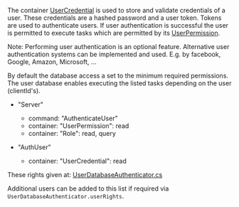 
The container [UserCredential](./) is used to store and validate credentials of a user.
These credentials are a hashed password and a user token.
Tokens are used to authenticate users.
If user authentication is successful the user is permitted to execute tasks which are permitted by its [UserPermission](../UserPermission).

Note:
Performing user authentication is an optional feature.
Alternative user authentication systems can be implemented and used. E.g. by facebook, Google, Amazon, Microsoft, ...

By default the database access a set to the minimum required permissions.
The user database enables executing the listed tasks depending on the user (clientId's).

- "Server"
    - command:   "AuthenticateUser"
    - container: "UserPermission": read
    - container: "Role":           read, query

- "AuthUser"
    - container: "UserCredential": read

These rights given at: 
[UserDatabaseAuthenticator.cs](../../../../Json/Flow.Graph/UserAuth/UserDatabaseAuthenticator.cs)

Additional users can be added to this list if required via `UserDatabaseAuthenticator.userRights`.
